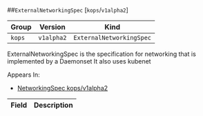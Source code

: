 ##`ExternalNetworkingSpec` [`kops`/`v1alpha2`]

Group        | Version     | Kind
------------ | ---------- | -----------
`kops` | `v1alpha2` | `ExternalNetworkingSpec`



ExternalNetworkingSpec is the specification for networking that is implemented by a Daemonset It also uses kubenet

<aside class="notice">
Appears In:

<ul> 
<li><a href="#networkingspec-v1alpha2-kops">NetworkingSpec kops/v1alpha2</a></li>
</ul></aside>

Field        | Description
------------ | -----------

